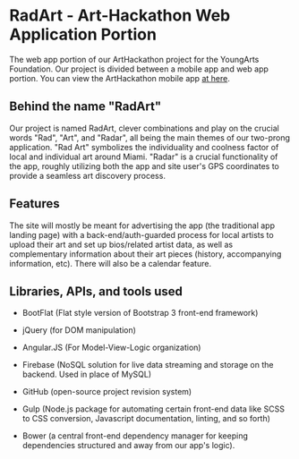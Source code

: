# RadArt - Art-Hackathon Web Application Portion
The web app portion of our ArtHackathon project for the YoungArts Foundation. Our project is divided between a mobile app and web app portion. You can view the ArtHackathon mobile app [at here](https://github.com/alastairparagas/ArtHackathon-App).

## Behind the name "RadArt"
Our project is named RadArt, clever combinations and play on the crucial words "Rad", "Art", and "Radar", all being the main themes of our two-prong application. "Rad Art" symbolizes the individuality and coolness factor of local and individual art around Miami. "Radar" is a crucial functionality of the app, roughly utilizing both the app and site user's GPS coordinates to provide a seamless art discovery process.

## Features
The site will mostly be meant for advertising the app (the traditional app landing page) with a back-end/auth-guarded process for local artists to upload their art and set up bios/related artist data, as well as complementary information about their art pieces (history, accompanying information, etc). There will also be a calendar feature.

## Libraries, APIs, and tools used
* BootFlat (Flat style version of Bootstrap 3 front-end framework)
* jQuery (for DOM manipulation)
* Angular.JS (For Model-View-Logic organization)
* Firebase (NoSQL solution for live data streaming and storage on the backend. Used in place of MySQL)

* GitHub (open-source project revision system)
* Gulp (Node.js package for automating certain front-end data like SCSS to CSS conversion, Javascript documentation, linting, and so forth)
* Bower (a central front-end dependency manager for keeping dependencies structured and away from our app's logic).